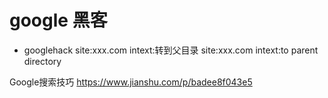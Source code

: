 # google 黑客

+ googlehack
site:xxx.com intext:转到父目录
site:xxx.com intext:to parent directory

Google搜索技巧
https://www.jianshu.com/p/badee8f043e5